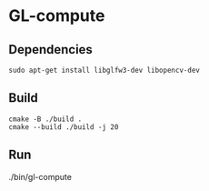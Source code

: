 # GL-compute



## Dependencies
```
sudo apt-get install libglfw3-dev libopencv-dev
```


## Build
```
cmake -B ./build .
cmake --build ./build -j 20
```

## Run
./bin/gl-compute 
